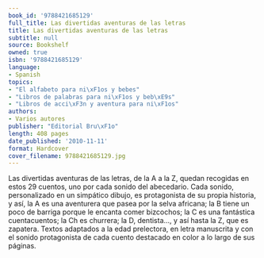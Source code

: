 ```yaml
---
book_id: '9788421685129'
full_title: Las divertidas aventuras de las letras
title: Las divertidas aventuras de las letras
subtitle: null
source: Bookshelf
owned: true
isbn: '9788421685129'
language:
- Spanish
topics:
- "El alfabeto para ni\xF1os y bebes"
- "Libros de palabras para ni\xF1os y beb\xE9s"
- "Libros de acci\xF3n y aventura para ni\xF1os"
authors:
- Varios autores
publisher: "Editorial Bru\xF1o"
length: 408 pages
date_published: '2010-11-11'
format: Hardcover
cover_filename: 9788421685129.jpg
---
```

Las divertidas aventuras de las letras, de la A a la Z, quedan recogidas en estos 29 cuentos, uno por cada sonido del abecedario. Cada sonido, personalizado en un simpático dibujo, es protagonista de su propia historia, y así, la A es una aventurera que pasea por la selva africana; la B tiene un poco de barriga porque le encanta comer bizcochos; la C es una fantástica cuentacuentos; la Ch es churrera; la D, dentista..., y así hasta la Z, que es zapatera. Textos adaptados a la edad prelectora, en letra manuscrita y con el sonido protagonista de cada cuento destacado en color a lo largo de sus páginas.
